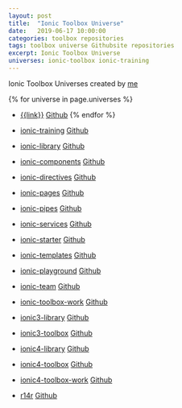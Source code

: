 ```yaml
---
layout: post
title:  "Ionic Toolbox Universe"
date:   2019-06-17 10:00:00
categories: toolbox repositories
tags: toolbox universe Githubsite repositories
excerpt: Ionic Toolbox Universe
universes: ionic-toolbox ionic-training
---
```


Ionic Toolbox Universes created by [me](https://r14r.github.io)

{% for universe in page.universes   %}
- [{{link}}](https://{{link}}.github.io) [Github](https://github.com/{{link}})
{% endfor %}


- [ionic-training](https://github.com/ionic-training.github.io) [Github](https://github.com/ionic-training)

- [ionic-library](https://github.com/ionic-library.github.io) [Github](https://github.com/ionic-library)
- [ionic-components](https://github.com/ionic-components.github.io) [Github](https://github.com/ionic-components)
- [ionic-directives](https://github.com/ionic-directives.github.io) [Github](https://github.com/ionic-directives)
- [ionic-pages](https://github.com/ionic-pages.github.io) [Github](https://github.com/ionic-pages)
- [ionic-pipes](https://github.com/ionic-pipes.github.io) [Github](https://github.com/ionic-pipes)

- [ionic-services](https://github.com/ionic-services.github.io) [Github](https://github.com/ionic-services)
- [ionic-starter](https://github.com/ionic-starter.github.io) [Github](https://github.com/ionic-starter)
- [ionic-templates](https://github.com/ionic-templates.github.io) [Github](https://github.com/ionic-templates)

- [ionic-playground](https://github.com/ionic-playground.github.io) [Github](https://github.com/ionic-playground)

- [ionic-team](https://github.com/ionic-team.github.io) [Github](https://github.com/ionic-team)

- [ionic-toolbox-work](https://github.com/ionic-toolbox-work) [Github](https://github.com/ionic-toolbox-work)
- [ionic3-library](https://github.com/ionic3-library) [Github](https://github.com/ionic3-library)
- [ionic3-toolbox](https://github.com/ionic3-toolbox) [Github](https://github.com/ionic3-toolbox)
- [ionic4-library](https://github.com/ionic4-library) [Github](https://github.com/ionic4-library)
- [ionic4-toolbox](https://github.com/ionic4-toolbox) [Github](https://github.com/ionic4-toolbox)
- [ionic4-toolbox-work](https://github.com/ionic4-toolbox-work) [Github](https://github.com/ionic4-toolbox-work)

- [r14r](https://github.com/r14r) [Github](https://github.com/r14r)
